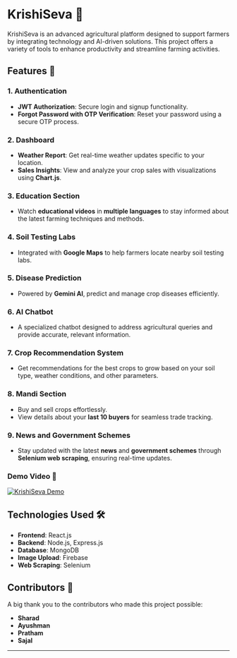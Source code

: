 # KrishiSeva 🌾  

KrishiSeva is an advanced agricultural platform designed to support farmers by integrating technology and AI-driven solutions. This project offers a variety of tools to enhance productivity and streamline farming activities.  

## Features 🚀  

### 1. Authentication  
- **JWT Authorization**: Secure login and signup functionality.  
- **Forgot Password with OTP Verification**: Reset your password using a secure OTP process.  

### 2. Dashboard  
- **Weather Report**: Get real-time weather updates specific to your location.  
- **Sales Insights**: View and analyze your crop sales with visualizations using **Chart.js**.  

### 3. Education Section  
- Watch **educational videos** in **multiple languages** to stay informed about the latest farming techniques and methods.  

### 4. Soil Testing Labs  
- Integrated with **Google Maps** to help farmers locate nearby soil testing labs.  

### 5. Disease Prediction  
- Powered by **Gemini AI**, predict and manage crop diseases efficiently.  

### 6. AI Chatbot  
- A specialized chatbot designed to address agricultural queries and provide accurate, relevant information.  

### 7. Crop Recommendation System  
- Get recommendations for the best crops to grow based on your soil type, weather conditions, and other parameters.  

### 8. Mandi Section  
- Buy and sell crops effortlessly.  
- View details about your **last 10 buyers** for seamless trade tracking.  

### 9. News and Government Schemes  
- Stay updated with the latest **news** and **government schemes** through **Selenium web scraping**, ensuring real-time updates.  
 
### Demo Video 🎥  
[![KrishiSeva Demo](/Krishi-Seva-web-design---second-repo//frontend//public/Screenshot%202024-12-17%20003107.png)](https://youtu.be/C-0z3uda0-s)  

## Technologies Used 🛠️  
- **Frontend**: React.js  
- **Backend**: Node.js, Express.js  
- **Database**: MongoDB  
- **Image Upload**: Firebase  
- **Web Scraping**: Selenium  

## Contributors 👥  
A big thank you to the contributors who made this project possible:  
- **Sharad**  
- **Ayushman**  
- **Pratham**  
- **Sajal**  

---
